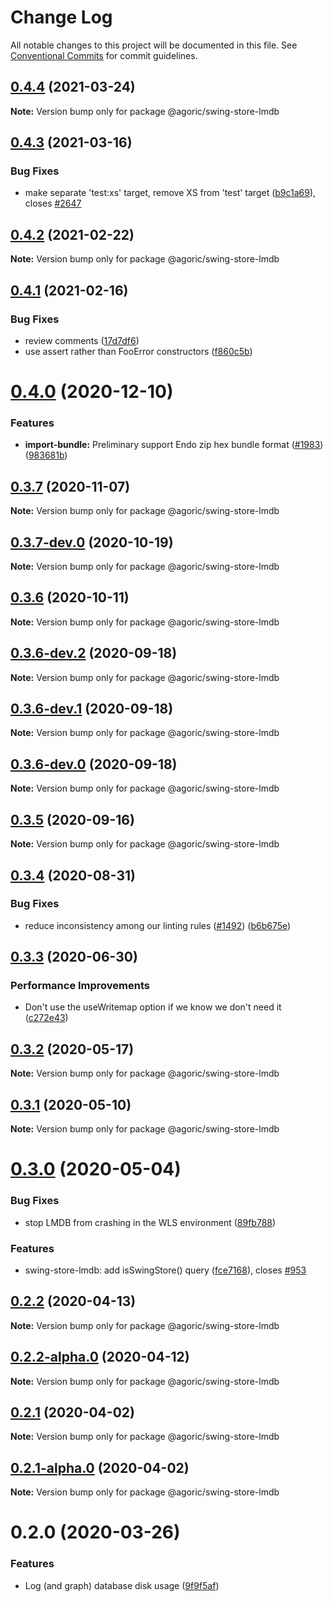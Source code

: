 # Change Log

All notable changes to this project will be documented in this file.
See [Conventional Commits](https://conventionalcommits.org) for commit guidelines.

## [0.4.4](https://github.com/Agoric/agoric-sdk/compare/@agoric/swing-store-lmdb@0.4.3...@agoric/swing-store-lmdb@0.4.4) (2021-03-24)

**Note:** Version bump only for package @agoric/swing-store-lmdb





## [0.4.3](https://github.com/Agoric/agoric-sdk/compare/@agoric/swing-store-lmdb@0.4.2...@agoric/swing-store-lmdb@0.4.3) (2021-03-16)


### Bug Fixes

* make separate 'test:xs' target, remove XS from 'test' target ([b9c1a69](https://github.com/Agoric/agoric-sdk/commit/b9c1a6987093fc8e09e8aba7acd2a1618413bac8)), closes [#2647](https://github.com/Agoric/agoric-sdk/issues/2647)





## [0.4.2](https://github.com/Agoric/agoric-sdk/compare/@agoric/swing-store-lmdb@0.4.1...@agoric/swing-store-lmdb@0.4.2) (2021-02-22)

**Note:** Version bump only for package @agoric/swing-store-lmdb





## [0.4.1](https://github.com/Agoric/agoric-sdk/compare/@agoric/swing-store-lmdb@0.4.0...@agoric/swing-store-lmdb@0.4.1) (2021-02-16)


### Bug Fixes

* review comments ([17d7df6](https://github.com/Agoric/agoric-sdk/commit/17d7df6ee06eb5c340500bb5582f985c2993ab19))
* use assert rather than FooError constructors ([f860c5b](https://github.com/Agoric/agoric-sdk/commit/f860c5bf5add165a08cb5bd543502857c3f57998))





# [0.4.0](https://github.com/Agoric/agoric-sdk/compare/@agoric/swing-store-lmdb@0.3.7...@agoric/swing-store-lmdb@0.4.0) (2020-12-10)


### Features

* **import-bundle:** Preliminary support Endo zip hex bundle format ([#1983](https://github.com/Agoric/agoric-sdk/issues/1983)) ([983681b](https://github.com/Agoric/agoric-sdk/commit/983681bfc4bf512b6bd90806ed9220cd4fefc13c))





## [0.3.7](https://github.com/Agoric/agoric-sdk/compare/@agoric/swing-store-lmdb@0.3.7-dev.0...@agoric/swing-store-lmdb@0.3.7) (2020-11-07)

**Note:** Version bump only for package @agoric/swing-store-lmdb





## [0.3.7-dev.0](https://github.com/Agoric/agoric-sdk/compare/@agoric/swing-store-lmdb@0.3.6...@agoric/swing-store-lmdb@0.3.7-dev.0) (2020-10-19)

**Note:** Version bump only for package @agoric/swing-store-lmdb





## [0.3.6](https://github.com/Agoric/agoric-sdk/compare/@agoric/swing-store-lmdb@0.3.6-dev.2...@agoric/swing-store-lmdb@0.3.6) (2020-10-11)

**Note:** Version bump only for package @agoric/swing-store-lmdb





## [0.3.6-dev.2](https://github.com/Agoric/agoric-sdk/compare/@agoric/swing-store-lmdb@0.3.6-dev.1...@agoric/swing-store-lmdb@0.3.6-dev.2) (2020-09-18)

**Note:** Version bump only for package @agoric/swing-store-lmdb





## [0.3.6-dev.1](https://github.com/Agoric/agoric-sdk/compare/@agoric/swing-store-lmdb@0.3.6-dev.0...@agoric/swing-store-lmdb@0.3.6-dev.1) (2020-09-18)

**Note:** Version bump only for package @agoric/swing-store-lmdb





## [0.3.6-dev.0](https://github.com/Agoric/agoric-sdk/compare/@agoric/swing-store-lmdb@0.3.5...@agoric/swing-store-lmdb@0.3.6-dev.0) (2020-09-18)

**Note:** Version bump only for package @agoric/swing-store-lmdb





## [0.3.5](https://github.com/Agoric/agoric-sdk/compare/@agoric/swing-store-lmdb@0.3.4...@agoric/swing-store-lmdb@0.3.5) (2020-09-16)

**Note:** Version bump only for package @agoric/swing-store-lmdb





## [0.3.4](https://github.com/Agoric/agoric-sdk/compare/@agoric/swing-store-lmdb@0.3.3...@agoric/swing-store-lmdb@0.3.4) (2020-08-31)


### Bug Fixes

* reduce inconsistency among our linting rules ([#1492](https://github.com/Agoric/agoric-sdk/issues/1492)) ([b6b675e](https://github.com/Agoric/agoric-sdk/commit/b6b675e2de110e2af19cad784a66220cab21dacf))





## [0.3.3](https://github.com/Agoric/agoric-sdk/compare/@agoric/swing-store-lmdb@0.3.2...@agoric/swing-store-lmdb@0.3.3) (2020-06-30)


### Performance Improvements

* Don't use the useWritemap option if we know we don't need it ([c272e43](https://github.com/Agoric/agoric-sdk/commit/c272e43f270cb9df47619cc95fed938520aec344))





## [0.3.2](https://github.com/Agoric/agoric-sdk/compare/@agoric/swing-store-lmdb@0.3.1...@agoric/swing-store-lmdb@0.3.2) (2020-05-17)

**Note:** Version bump only for package @agoric/swing-store-lmdb





## [0.3.1](https://github.com/Agoric/agoric-sdk/compare/@agoric/swing-store-lmdb@0.3.0...@agoric/swing-store-lmdb@0.3.1) (2020-05-10)

**Note:** Version bump only for package @agoric/swing-store-lmdb





# [0.3.0](https://github.com/Agoric/agoric-sdk/compare/@agoric/swing-store-lmdb@0.2.2...@agoric/swing-store-lmdb@0.3.0) (2020-05-04)


### Bug Fixes

* stop LMDB from crashing in the WLS environment ([89fb788](https://github.com/Agoric/agoric-sdk/commit/89fb788b12466cfa4da887c3aa8fc159a13f62dc))


### Features

* swing-store-lmdb: add isSwingStore() query ([fce7168](https://github.com/Agoric/agoric-sdk/commit/fce7168d3830e528f6a3464ebaa708cf129a114a)), closes [#953](https://github.com/Agoric/agoric-sdk/issues/953)





## [0.2.2](https://github.com/Agoric/agoric-sdk/compare/@agoric/swing-store-lmdb@0.2.2-alpha.0...@agoric/swing-store-lmdb@0.2.2) (2020-04-13)

**Note:** Version bump only for package @agoric/swing-store-lmdb





## [0.2.2-alpha.0](https://github.com/Agoric/agoric-sdk/compare/@agoric/swing-store-lmdb@0.2.1...@agoric/swing-store-lmdb@0.2.2-alpha.0) (2020-04-12)

**Note:** Version bump only for package @agoric/swing-store-lmdb





## [0.2.1](https://github.com/Agoric/agoric-sdk/compare/@agoric/swing-store-lmdb@0.2.1-alpha.0...@agoric/swing-store-lmdb@0.2.1) (2020-04-02)

**Note:** Version bump only for package @agoric/swing-store-lmdb





## [0.2.1-alpha.0](https://github.com/Agoric/agoric-sdk/compare/@agoric/swing-store-lmdb@0.2.0...@agoric/swing-store-lmdb@0.2.1-alpha.0) (2020-04-02)

**Note:** Version bump only for package @agoric/swing-store-lmdb





# 0.2.0 (2020-03-26)


### Features

* Log (and graph) database disk usage ([9f9f5af](https://github.com/Agoric/agoric-sdk/commit/9f9f5af964d6661bb1d6bd1f2ea91098bcad62b0))

